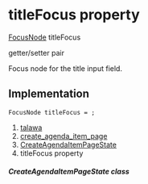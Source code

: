 
<div>

# titleFocus property

</div>


[FocusNode](https://api.flutter.dev/flutter/widgets/FocusNode-class.html)
titleFocus


getter/setter pair




Focus node for the title input field.



## Implementation

``` language-dart
FocusNode titleFocus = ;
```







1.  [talawa](../../index.html)
2.  [create_agenda_item_page](../../views_after_auth_screens_events_create_agenda_item_page/)
3.  [CreateAgendaItemPageState](../../views_after_auth_screens_events_create_agenda_item_page/CreateAgendaItemPageState-class.html)
4.  titleFocus property

##### CreateAgendaItemPageState class








